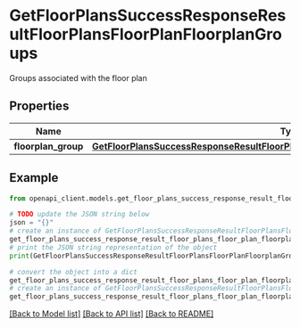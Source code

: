 # GetFloorPlansSuccessResponseResultFloorPlansFloorPlanFloorplanGroups

Groups associated with the floor plan

## Properties

Name | Type | Description | Notes
------------ | ------------- | ------------- | -------------
**floorplan_group** | [**GetFloorPlansSuccessResponseResultFloorPlansFloorPlanFloorplanGroupsFloorplanGroup**](GetFloorPlansSuccessResponseResultFloorPlansFloorPlanFloorplanGroupsFloorplanGroup.md) |  | [optional] 

## Example

```python
from openapi_client.models.get_floor_plans_success_response_result_floor_plans_floor_plan_floorplan_groups import GetFloorPlansSuccessResponseResultFloorPlansFloorPlanFloorplanGroups

# TODO update the JSON string below
json = "{}"
# create an instance of GetFloorPlansSuccessResponseResultFloorPlansFloorPlanFloorplanGroups from a JSON string
get_floor_plans_success_response_result_floor_plans_floor_plan_floorplan_groups_instance = GetFloorPlansSuccessResponseResultFloorPlansFloorPlanFloorplanGroups.from_json(json)
# print the JSON string representation of the object
print(GetFloorPlansSuccessResponseResultFloorPlansFloorPlanFloorplanGroups.to_json())

# convert the object into a dict
get_floor_plans_success_response_result_floor_plans_floor_plan_floorplan_groups_dict = get_floor_plans_success_response_result_floor_plans_floor_plan_floorplan_groups_instance.to_dict()
# create an instance of GetFloorPlansSuccessResponseResultFloorPlansFloorPlanFloorplanGroups from a dict
get_floor_plans_success_response_result_floor_plans_floor_plan_floorplan_groups_from_dict = GetFloorPlansSuccessResponseResultFloorPlansFloorPlanFloorplanGroups.from_dict(get_floor_plans_success_response_result_floor_plans_floor_plan_floorplan_groups_dict)
```
[[Back to Model list]](../README.md#documentation-for-models) [[Back to API list]](../README.md#documentation-for-api-endpoints) [[Back to README]](../README.md)


